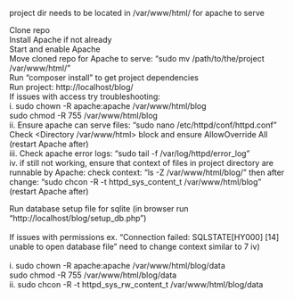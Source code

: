 project dir needs to be located in /var/www/html/ for apache to serve <br/>


Clone repo <br/>
Install Apache if not already <br/>
Start and enable Apache  <br/>
Move cloned repo for Apache to serve: “sudo mv /path/to/the/project /var/www/html/” <br/>
Run “composer install” to get project dependencies <br/>
Run project: http://localhost/blog/ <br/>
If issues with access try troubleshooting:  <br/>
	i. sudo chown -R apache:apache /var/www/html/blog <br/>
sudo chmod -R 755 /var/www/html/blog <br/>
	ii. Ensure apache can serve files: “sudo nano /etc/httpd/conf/httpd.conf” 
 <br/> Check <Directory /var/www/html> block and ensure AllowOverride All (restart Apache after) <br/>
	iii. Check apache error logs: “sudo tail -f /var/log/httpd/error_log” <br/>
iv. if still not working, ensure that context of files in project directory are runnable by Apache: check context: “ls -Z /var/www/html/blog/” then after change: “sudo chcon -R -t httpd_sys_content_t /var/www/html/blog” (restart Apache after) <br/>

Run database setup file for sqlite (in browser run “http://localhost/blog/setup_db.php”) <br/>
<br/>	If issues with permissions ex. “Connection failed: SQLSTATE[HY000] [14] unable to open database file” need to change context similar to 7 iv)  
<br/>	i. sudo chown -R apache:apache /var/www/html/blog/data 
<br/>   sudo chmod -R 755 /var/www/html/blog/data
<br/> ii. sudo chcon -R -t httpd_sys_rw_content_t /var/www/html/blog/data

